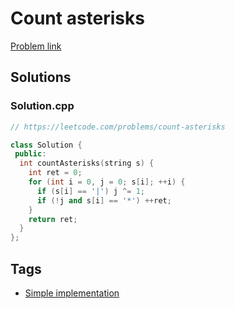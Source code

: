 # Count asterisks

[Problem link](https://leetcode.com/problems/count-asterisks)

## Solutions


### Solution.cpp
```cpp
// https://leetcode.com/problems/count-asterisks

class Solution {
 public:
  int countAsterisks(string s) {
    int ret = 0;
    for (int i = 0, j = 0; s[i]; ++i) {
      if (s[i] == '|') j ^= 1;
      if (!j and s[i] == '*') ++ret;
    }
    return ret;
  }
};
```
## Tags

* [Simple implementation](/Collections/simple-implementation.md#simple-implementation)
